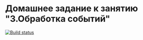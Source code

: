 # Домашнее задание к занятию "3.Обработка событий"

[![Build status](https://ci.appveyor.com/api/projects/status/435i28cgv2mgj4wr?svg=true)](https://ci.appveyor.com/project/SVVerbovskiy/ajstoolkit-homework-3)


